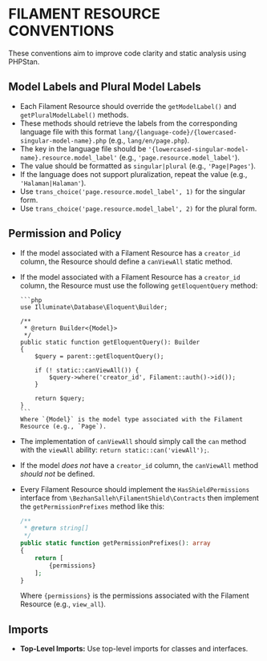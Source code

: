 # FILAMENT RESOURCE CONVENTIONS

These conventions aim to improve code clarity and static analysis using PHPStan.

## Model Labels and Plural Model Labels

-   Each Filament Resource should override the `getModelLabel()` and `getPluralModelLabel()` methods.
-   These methods should retrieve the labels from the corresponding language file with this format `lang/{language-code}/{lowercased-singular-model-name}.php` (e.g., `lang/en/page.php`).
-   The key in the language file should be `'{lowercased-singular-model-name}.resource.model_label'` (e.g., `'page.resource.model_label'`).
-   The value should be formatted as `singular|plural` (e.g., `'Page|Pages'`).
-   If the language does not support pluralization, repeat the value (e.g., `'Halaman|Halaman'`).
-   Use `trans_choice('page.resource.model_label', 1)` for the singular form.
-   Use `trans_choice('page.resource.model_label', 2)` for the plural form.

## Permission and Policy

-   If the model associated with a Filament Resource has a `creator_id` column, the Resource should define a `canViewAll` static method.
-   If the model associated with a Filament Resource has a `creator_id` column, the Resource must use the following `getEloquentQuery` method:

        ```php
        use Illuminate\Database\Eloquent\Builder;

        /**
         * @return Builder<{Model}>
         */
        public static function getEloquentQuery(): Builder
        {
            $query = parent::getEloquentQuery();

            if (! static::canViewAll()) {
                $query->where('creator_id', Filament::auth()->id());
            }

            return $query;
        }
        ```
        Where `{Model}` is the model type associated with the Filament Resource (e.g., `Page`).

-   The implementation of `canViewAll` should simply call the `can` method with the `viewAll` ability: `return static::can('viewAll');`.
-   If the model _does not_ have a `creator_id` column, the `canViewAll` method _should not_ be defined.
-   Every Filament Resource should implement the `HasShieldPermissions` interface from `\BezhanSalleh\FilamentShield\Contracts` then implement the `getPermissionPrefixes` method like this:

    ```php
    /**
     * @return string[]
     */
    public static function getPermissionPrefixes(): array
    {
        return [
            {permissions}
        ];
    }
    ```

    Where `{permissions}` is the permissions associated with the Filament Resource (e.g., `view_all`).

## Imports

-   **Top-Level Imports:** Use top-level imports for classes and interfaces.
